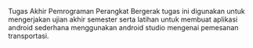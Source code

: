Tugas Akhir Pemrograman Perangkat Bergerak tugas ini digunakan untuk mengerjakan ujian akhir semester serta latihan untuk membuat aplikasi android sederhana menggunakan android studio mengenai pemesanan transportasi.
